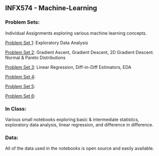 ## INFX574 - Machine-Learning

### Problem Sets: 
Individual Assignments exploring various machine learning concepts.

[Problem Set 1](https://github.com/axelnine/INFX-574-Machine-Learning/tree/master/Problem%20Sets/Problem%20Set%201): Exploratory Data Analysis

[Problem Set 2](https://github.com/axelnine/INFX-574-Machine-Learning/tree/master/Problem%20Sets/Problem%20Set%202): 
Gradient Ascent, Gradient Descent, 2D Gradient Descent. Normal & Pareto Distributions

[Problem Set 3](https://github.com/axelnine/INFX-574-Machine-Learning/tree/master/Problem%20Sets/Problem%20Set%203): Linear Regression, Diff-in-Diff Estimators, EDA

[Problem Set 4](https://github.com/axelnine/INFX-574-Machine-Learning/tree/master/Problem%20Sets/Problem%20Set%204):

[Problem Set 5](https://github.com/axelnine/INFX-574-Machine-Learning/tree/master/Problem%20Sets/Problem%20Set%205):

[Problem Set 6](https://github.com/axelnine/INFX-574-Machine-Learning/tree/master/Problem%20Sets/Problem%20Set%206):

### In Class:
Various small notebooks exploring basic & intermediate statistics, exploratory data analysis, linear regression, and difference in difference.

### Data:

All of the data used in the notebooks is open source and easily available.
